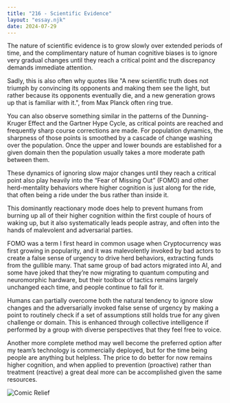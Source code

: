 ```yaml
---
title: "216 - Scientific Evidence"
layout: "essay.njk"
date: 2024-07-29
---
```


The nature of scientific evidence is to grow slowly over extended periods of time, and the complimentary nature of human cognitive biases is to ignore very gradual changes until they reach a critical point and the discrepancy demands immediate attention. 

Sadly, this is also often why quotes like "A new scientific truth does not triumph by convincing its opponents and making them see the light, but rather because its opponents eventually die, and a new generation grows up that is familiar with it.", from Max Planck often ring true. 
 
You can also observe something similar in the patterns of the Dunning-Kruger Effect and the Gartner Hype Cycle, as critical points are reached and frequently sharp course corrections are made. For population dynamics, the sharpness of those points is smoothed by a cascade of change washing over the population. Once the upper and lower bounds are established for a given domain then the population usually takes a more moderate path between them.

These dynamics of ignoring slow major changes until they reach a critical point also play heavily into the “Fear of Missing Out” (FOMO) and other herd-mentality behaviors where higher cognition is just along for the ride, that often being a ride under the bus rather than inside it. 

This dominantly reactionary mode does help to prevent humans from burning up all of their higher cognition within the first couple of hours of waking up, but it also systematically leads people astray, and often into the hands of malevolent and adversarial parties. 
 
FOMO was a term I first heard in common usage when Cryptocurrency was first growing in popularity, and it was malevolently invoked by bad actors to create a false sense of urgency to drive herd behaviors, extracting funds from the gullible many. That same group of bad actors migrated into AI, and some have joked that they’re now migrating to quantum computing and neuromorphic hardware, but their toolbox of tactics remains largely unchanged each time, and people continue to fall for it.

Humans can partially overcome both the natural tendency to ignore slow changes and the adversarially invoked false sense of urgency by making a point to routinely check if a set of assumptions still holds true for any given challenge or domain. This is enhanced through collective intelligence if performed by a group with diverse perspectives that they feel free to voice.

Another more complete method may well become the preferred option after my team’s technology is commercially deployed, but for the time being people are anything but helpless. The price to do better for now remains higher cognition, and when applied to prevention (proactive) rather than treatment (reactive) a great deal more can be accomplished given the same resources.

![Comic Relief](https://media.licdn.com/dms/image/v2/D5622AQFqYgehR8WYJw/feedshare-shrink_2048_1536/feedshare-shrink_2048_1536/0/1719743638047?e=1737590400&v=beta&t=sNkKitb32OAx0l4I-OuG-vwZ1AhrYgvDLB8IcyGMEC4)
